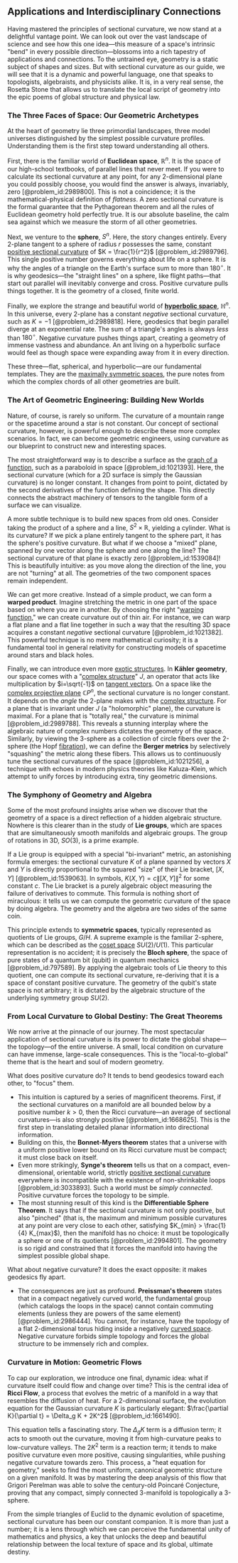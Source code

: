 ## Applications and Interdisciplinary Connections

Having mastered the principles of sectional curvature, we now stand at a delightful vantage point. We can look out over the vast landscape of science and see how this one idea—this measure of a space's intrinsic "bend" in every possible direction—blossoms into a rich tapestry of applications and connections. To the untrained eye, geometry is a static subject of shapes and sizes. But with sectional curvature as our guide, we will see that it is a dynamic and powerful language, one that speaks to topologists, algebraists, and physicists alike. It is, in a very real sense, the Rosetta Stone that allows us to translate the local script of geometry into the epic poems of global structure and physical law.

### The Three Faces of Space: Our Geometric Archetypes

At the heart of geometry lie three primordial landscapes, three model universes distinguished by the simplest possible curvature profiles. Understanding them is the first step toward understanding all others.

First, there is the familiar world of **Euclidean space**, $\mathbb{R}^n$. It is the space of our high-school textbooks, of parallel lines that never meet. If you were to calculate its sectional curvature at any point, for any 2-dimensional plane you could possibly choose, you would find the answer is always, invariably, zero [@problem_id:2989800]. This is not a coincidence; it is the mathematical-physical definition of *flatness*. A zero sectional curvature is the formal guarantee that the Pythagorean theorem and all the rules of Euclidean geometry hold perfectly true. It is our absolute baseline, the calm sea against which we measure the storm of all other geometries.

Next, we venture to the **sphere**, $S^n$. Here, the story changes entirely. Every 2-plane tangent to a sphere of radius $r$ possesses the same, constant [positive sectional curvature](@article_id:193038) of $K = \frac{1}{r^2}$ [@problem_id:2989796]. This single positive number governs everything about life on a sphere. It is why the angles of a triangle on the Earth's surface sum to more than $180^\circ$. It is why geodesics—the "straight lines" on a sphere, like flight paths—that start out parallel will inevitably converge and cross. Positive curvature pulls things together. It is the geometry of a closed, finite world.

Finally, we explore the strange and beautiful world of **[hyperbolic space](@article_id:267598)**, $\mathbb{H}^n$. In this universe, every 2-plane has a constant *negative* sectional curvature, such as $K=-1$ [@problem_id:2989818]. Here, geodesics that begin parallel diverge at an exponential rate. The sum of a triangle's angles is always *less* than $180^\circ$. Negative curvature pushes things apart, creating a geometry of immense vastness and abundance. An ant living on a hyperbolic surface would feel as though space were expanding away from it in every direction.

These three—flat, spherical, and hyperbolic—are our fundamental templates. They are the [maximally symmetric spaces](@article_id:159983), the pure notes from which the complex chords of all other geometries are built.

### The Art of Geometric Engineering: Building New Worlds

Nature, of course, is rarely so uniform. The curvature of a mountain range or the spacetime around a star is not constant. Our concept of sectional curvature, however, is powerful enough to describe these more complex scenarios. In fact, we can become geometric engineers, using curvature as our blueprint to construct new and interesting spaces.

The most straightforward way is to describe a surface as the [graph of a function](@article_id:158776), such as a paraboloid in space [@problem_id:1021393]. Here, the sectional curvature (which for a 2D surface is simply the Gaussian curvature) is no longer constant. It changes from point to point, dictated by the second derivatives of the function defining the shape. This directly connects the abstract machinery of tensors to the tangible form of a surface we can visualize.

A more subtle technique is to build new spaces from old ones. Consider taking the product of a sphere and a line, $S^2 \times \mathbb{R}$, yielding a cylinder. What is its curvature? If we pick a plane entirely tangent to the sphere part, it has the sphere's positive curvature. But what if we choose a "mixed" plane, spanned by one vector along the sphere and one along the line? The sectional curvature of that plane is exactly zero [@problem_id:1539084]! This is beautifully intuitive: as you move along the direction of the line, you are not "turning" at all. The geometries of the two component spaces remain independent.

We can get more creative. Instead of a simple product, we can form a **warped product**. Imagine stretching the metric in one part of the space based on where you are in another. By choosing the right "[warping function](@article_id:186981)," we can create curvature out of thin air. For instance, we can warp a flat plane and a flat line together in such a way that the resulting 3D space acquires a constant *negative* sectional curvature [@problem_id:1021382]. This powerful technique is no mere mathematical curiosity; it is a fundamental tool in general relativity for constructing models of spacetime around stars and black holes.

Finally, we can introduce even more [exotic structures](@article_id:260122). In **Kähler geometry**, our space comes with a "[complex structure](@article_id:268634)" $J$, an operator that acts like multiplication by $i=\sqrt{-1}$ on [tangent vectors](@article_id:265000). On a space like the [complex projective plane](@article_id:262167) $\mathbb{C}P^n$, the sectional curvature is no longer constant. It depends on the *angle* the 2-plane makes with the [complex structure](@article_id:268634). For a plane that is invariant under $J$ (a "holomorphic" plane), the curvature is maximal. For a plane that is "totally real," the curvature is minimal [@problem_id:2989788]. This reveals a stunning interplay where the algebraic nature of complex numbers dictates the geometry of the space. Similarly, by viewing the 3-sphere as a collection of circle fibers over the 2-sphere (the Hopf [fibration](@article_id:161591)), we can define the **Berger metrics** by selectively "squashing" the metric along these fibers. This allows us to continuously tune the sectional curvatures of the space [@problem_id:1021256], a technique with echoes in modern physics theories like Kaluza-Klein, which attempt to unify forces by introducing extra, tiny geometric dimensions.

### The Symphony of Geometry and Algebra

Some of the most profound insights arise when we discover that the geometry of a space is a direct reflection of a hidden algebraic structure. Nowhere is this clearer than in the study of **Lie groups**, which are spaces that are simultaneously smooth manifolds and algebraic groups. The group of rotations in 3D, $SO(3)$, is a prime example.

If a Lie group is equipped with a special "bi-invariant" metric, an astonishing formula emerges: the sectional curvature $K$ of a plane spanned by vectors $X$ and $Y$ is directly proportional to the squared "size" of their Lie bracket, $[X,Y]$ [@problem_id:1539063]. In symbols, $K(X,Y) = c \|[X,Y]\|^2$ for some constant $c$. The Lie bracket is a purely algebraic object measuring the failure of derivatives to commute. This formula is nothing short of miraculous: it tells us we can compute the geometric curvature of the space by doing algebra. The geometry and the algebra are two sides of the same coin.

This principle extends to **symmetric spaces**, typically represented as quotients of Lie groups, $G/H$. A supreme example is the familiar 2-sphere, which can be described as the [coset space](@article_id:179965) $SU(2)/U(1)$. This particular representation is no accident; it is precisely the **Bloch sphere**, the space of pure states of a quantum bit (qubit) in quantum mechanics [@problem_id:797589]. By applying the algebraic tools of Lie theory to this quotient, one can compute its sectional curvature, re-deriving that it is a space of constant positive curvature. The geometry of the qubit's state space is not arbitrary; it is dictated by the algebraic structure of the underlying symmetry group $SU(2)$.

### From Local Curvature to Global Destiny: The Great Theorems

We now arrive at the pinnacle of our journey. The most spectacular application of sectional curvature is its power to dictate the global shape—the topology—of the entire universe. A small, local condition on curvature can have immense, large-scale consequences. This is the "local-to-global" theme that is the heart and soul of modern geometry.

What does positive curvature do? It tends to bend geodesics toward each other, to "focus" them.
-   This intuition is captured by a series of magnificent theorems. First, if the sectional curvatures on a manifold are all bounded below by a positive number $k>0$, then the Ricci curvature—an average of sectional curvatures—is also strongly positive [@problem_id:1668625]. This is the first step in translating detailed planar information into directional information.
-   Building on this, the **Bonnet-Myers theorem** states that a universe with a uniform positive lower bound on its Ricci curvature must be compact; it must close back on itself.
-   Even more strikingly, **Synge's theorem** tells us that on a compact, even-dimensional, orientable world, strictly [positive sectional curvature](@article_id:193038) everywhere is incompatible with the existence of non-shrinkable loops [@problem_id:3033893]. Such a world must be *simply connected*. Positive curvature forces the topology to be simple.
-   The most stunning result of this kind is the **Differentiable Sphere Theorem**. It says that if the sectional curvature is not only positive, but also "pinched" (that is, the maximum and minimum possible curvatures at any point are very close to each other, satisfying $K_{min} > \frac{1}{4} K_{max}$), then the manifold has no choice: it must be topologically a sphere or one of its quotients [@problem_id:2994801]. The geometry is so rigid and constrained that it forces the manifold into having the simplest possible global shape.

What about negative curvature? It does the exact opposite: it makes geodesics fly apart.
-   The consequences are just as profound. **Preissman's theorem** states that in a compact negatively curved world, the fundamental group (which catalogs the loops in the space) cannot contain commuting elements (unless they are powers of the same element) [@problem_id:2986444]. You cannot, for instance, have the topology of a flat 2-dimensional torus hiding inside a negatively [curved space](@article_id:157539). Negative curvature forbids simple topology and forces the global structure to be immensely rich and complex.

### Curvature in Motion: Geometric Flows

To cap our exploration, we introduce one final, dynamic idea: what if curvature itself could flow and change over time? This is the central idea of **Ricci Flow**, a process that evolves the metric of a manifold in a way that resembles the diffusion of heat. For a 2-dimensional surface, the evolution equation for the Gaussian curvature $K$ is particularly elegant: $\frac{\partial K}{\partial t} = \Delta_g K + 2K^2$ [@problem_id:1661490].

This equation tells a fascinating story. The $\Delta_g K$ term is a diffusion term; it acts to smooth out the curvature, moving it from high-curvature peaks to low-curvature valleys. The $2K^2$ term is a reaction term; it tends to make positive curvature even more positive, causing singularities, while pushing negative curvature towards zero. This process, a "heat equation for geometry," seeks to find the most uniform, canonical geometric structure on a given manifold. It was by mastering the deep analysis of this flow that Grigori Perelman was able to solve the century-old Poincaré Conjecture, proving that any compact, simply connected 3-manifold is topologically a 3-sphere.

From the simple triangles of Euclid to the dynamic evolution of spacetime, sectional curvature has been our constant companion. It is more than just a number; it is a lens through which we can perceive the fundamental unity of mathematics and physics, a key that unlocks the deep and beautiful relationship between the local texture of space and its global, ultimate destiny.